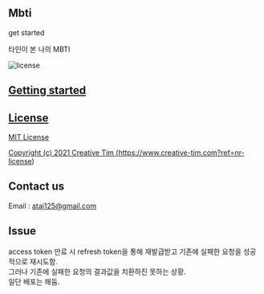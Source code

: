 ## Mbti

get started

타인이 본 나의 MBTI

![license](https://img.shields.io/badge/license-MIT-blue.svg) <a href="https://github.com/creativetimofficial/notus-react/issues?q=is%3Aopen+is%3Aissue" target="_blank">

## Getting started

## License

MIT License

Copyright (c) 2021 Creative Tim (https://www.creative-tim.com?ref=nr-license)

## Contact us

Email : ataj125@gmail.com

## Issue

access token 만료 시 refresh token을 통해 재발급받고 기존에 실패한 요청을 성공적으로 재시도함.  
그러나 기존에 실패한 요청의 결과값을 치환하진 못하는 상황.  
일단 배포는 해둠.
